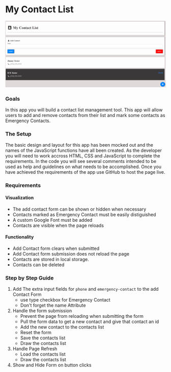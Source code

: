 My Contact List
===============

![contact-mock](resources/mock.png)

### Goals
In this app you will build a contact list management tool. This app will allow users to add and remove contacts from their list and mark some contacts as Emergency Contacts. 

### The Setup
The basic design and layout for this app has been mocked out and the names of the JavaScript functions have all been created. As the developer you will need to work accross HTML, CSS and JavaScript to complete the requirements. In the code you will see several comments intended to be used as help and guidelines on what needs to be accomplished. Once you have achieved the requirements of the app use GitHub to host the page live.

### Requirements

#### Visualization
- The add contact form can be shown or hidden when necessary
- Contacts marked as Emergency Contact must be easily distiguished
- A custom Google Font must be added
- Contacts are visible when the page reloads

#### Functionality 
- Add Contact form clears when submitted
- Add Contact form submission does not reload the page 
- Contacts are stored in local storage. 
- Contacts can be deleted


### Step by Step Guide

1. Add The extra input fields for `phone` and `emergency-contact` to the add Contact Form
    - use type checkbox for Emergency Contact
    - Don't forget the name Attribute
2. Handle the form submission
    - Prevent the page from reloading when submitting the form
    - Pull the form data to get a new contact and give that contact an id
    - Add the new contact to the contacts list
    - Reset the form
    - Save the contacts list
    - Draw the contacts list
3. Handle Page Refresh
    - Load the contacts list
    - Draw the contacts list
4. Show and Hide Form on button clicks
